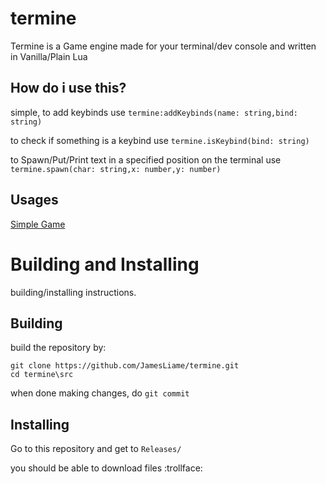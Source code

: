 # termine
Termine is a Game engine made for your terminal/dev console and written in Vanilla/Plain Lua

## How do i use this?
simple,
to add keybinds use `termine:addKeybinds(name: string,bind: string)`

to check if something is a keybind use `termine.isKeybind(bind: string)`

to Spawn/Put/Print text in a specified position on the terminal use `termine.spawn(char: string,x: number,y: number)`

## Usages
[Simple Game](https://github.com/JamesLiame/termine/blob/current/examples/helloworld.lua)

# Building and Installing
building/installing instructions.
## Building
build the repository by:
```batch
git clone https://github.com/JamesLiame/termine.git
cd termine\src
```

when done making changes, do `git commit`
## Installing
Go to this repository and get to `Releases/`

you should be able to download files :trollface:

